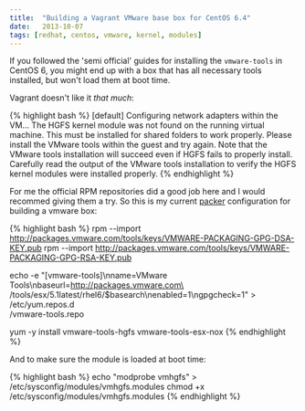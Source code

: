 ```yaml
---
title:  "Building a Vagrant VMware base box for CentOS 6.4"
date:   2013-10-07
tags: [redhat, centos, vmware, kernel, modules]
---
```


If you followed the 'semi official' guides for installing the `vmware-tools` in CentOS 6, you
might end up with a box that has all necessary tools installed, but won't load them at boot time.

Vagrant doesn't like it *that much*:

{% highlight bash %}
[default] Configuring network adapters within the VM...
The HGFS kernel module was not found on the running virtual machine.
This must be installed for shared folders to work properly. Please
install the VMware tools within the guest and try again. Note that
the VMware tools installation will succeed even if HGFS fails
to properly install. Carefully read the output of the VMware tools
installation to verify the HGFS kernel modules were installed properly.
{% endhighlight %}

For me the official RPM repositories did a good job here and I would recommed giving them a try.
So this is my current [packer](http://www.packer.io) configuration for building a vmware box:

{% highlight bash %}
rpm --import http://packages.vmware.com/tools/keys/VMWARE-PACKAGING-GPG-DSA-KEY.pub
rpm --import http://packages.vmware.com/tools/keys/VMWARE-PACKAGING-GPG-RSA-KEY.pub

echo -e "[vmware-tools]\nname=VMware Tools\nbaseurl=http://packages.vmware.com\
/tools/esx/5.1latest/rhel6/\$basearch\nenabled=1\ngpgcheck=1" > /etc/yum.repos.d\
/vmware-tools.repo

yum -y install vmware-tools-hgfs vmware-tools-esx-nox
{% endhighlight %}

And to make sure the module is loaded at boot time:

{% highlight bash %}
echo "modprobe vmhgfs" > /etc/sysconfig/modules/vmhgfs.modules
chmod +x /etc/sysconfig/modules/vmhgfs.modules
{% endhighlight %}
